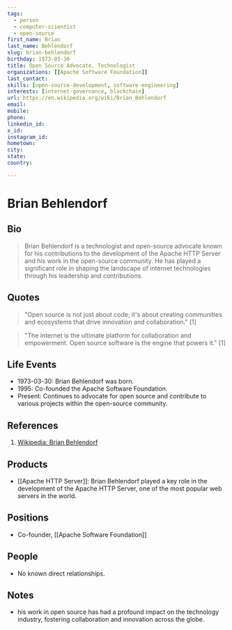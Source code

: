 ```yaml
---
tags:
  - person
  - computer-scientist
  - open-source
first_name: Brian
last_name: Behlendorf
slug: brian-behlendorf
birthday: 1973-03-30
title: Open Source Advocate, Technologist
organizations: [[Apache Software Foundation]]
last_contact: 
skills: [open-source-development, software-engineering]
interests: [internet-governance, blockchain]
url: https://en.wikipedia.org/wiki/Brian_Behlendorf
email: 
mobile: 
phone: 
linkedin_id: 
x_id: 
instagram_id: 
hometown: 
city: 
state: 
country: 

---
```


# Brian Behlendorf

## Bio

> Brian Behlendorf is a technologist and open-source advocate known for his contributions to the development of the Apache HTTP Server and his work in the open-source community. He has played a significant role in shaping the landscape of internet technologies through his leadership and contributions.

## Quotes

> "Open source is not just about code; it's about creating communities and ecosystems that drive innovation and collaboration." [1]

> "The internet is the ultimate platform for collaboration and empowerment. Open source software is the engine that powers it." [1]

## Life Events

- 1973-03-30: Brian Behlendorf was born.
- 1995: Co-founded the Apache Software Foundation.
- Present: Continues to advocate for open source and contribute to various projects within the open-source community.

## References

1. [Wikipedia: Brian Behlendorf](https://en.wikipedia.org/wiki/Brian_Behlendorf)

## Products

- [[Apache HTTP Server]]: Brian Behlendorf played a key role in the development of the Apache HTTP Server, one of the most popular web servers in the world.

## Positions

- Co-founder, [[Apache Software Foundation]]

## People

- No known direct relationships.

## Notes

- his work in open source has had a profound impact on the technology industry, fostering collaboration and innovation across the globe.
